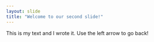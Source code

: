 ```yaml
---
layout: slide
title: "Welcome to our second slide!"
---
```

This is my text and I wrote it.
Use the left arrow to go back!
